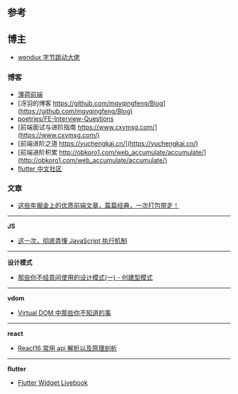 ## 参考

## 博主

- [wendux 字节跳动大佬](https://juejin.im/user/58211b88a0bb9f0058c25b7f)

### 博客

- [薄荷前端](https://github.com/BooheeFE/weekly)
- [冴羽的博客 https://github.com/mqyqingfeng/Blog](https://github.com/mqyqingfeng/Blog)
- [poetries/FE-Interview-Questions](http://blog.poetries.top/FE-Interview-Questions/base/)
- [前端面试与进阶指南 https://www.cxymsg.com/](https://www.cxymsg.com/)
- [前端进阶之道 https://yuchengkai.cn/](https://yuchengkai.cn/)
- [前端进阶积累 http://obkoro1.com/web_accumulate/accumulate/](http://obkoro1.com/web_accumulate/accumulate/)
- [flutter 中文社区](https://flutterchina.club/)

### 文章

- [这些年掘金上的优质前端文章，篇篇经典，一次打包带走！](https://juejin.im/post/5d42f4f46fb9a06adb7fc2a1)

---

**JS**

- [这一次，彻底弄懂 JavaScript 执行机制](https://juejin.im/post/59e85eebf265da430d571f89)

---

**设计模式**

- [那些你不经意间使用的设计模式(一) - 创建型模式](https://juejin.im/post/5d35d8c4518825360f16198e)

---

**vdom**

- [Virtual DOM 中那些你不知道的事](https://github.com/lulujianglab/blog/issues/46)

---

**react**

- [React16 常用 api 解析以及原理剖析](https://ru23.github.io/react-ppt/#/)

---

**flutter**

- [Flutter Widget Livebook](https://flutter-widget-livebook.blankapp.org/basics/introduction/)

